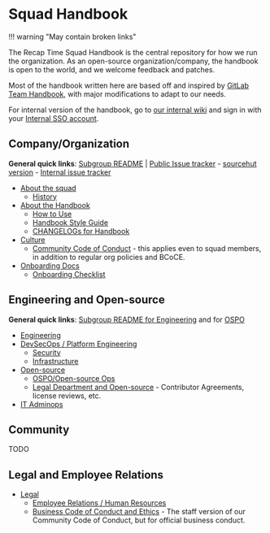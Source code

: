 # Squad Handbook

!!! warning "May contain broken links"

The Recap Time Squad Handbook is the central repository for how we run the organization.
As an open-source organization/company, the handbook is open to the world, and we welcome feedback and patches.

Most of the handbook written here are based off and inspired by [GitLab Team Handbook](https://about.gitlab.com/handbook), with major modifications to adapt to our needs.

For internal version of the handbook, go to [our internal wiki](https://internal.squad.lorebooks.eu.org/handbook) and sign in with your [Internal SSO account](./company/internal-sso.md).


## Company/Organization

**General quick links**: [Subgroup README](https://mau.dev/recaptime-dev/squad/gitlab-profile/blob/main/README.md) | [Public Issue tracker](https://mau.dev/recaptime-dev/squad/issue-tracker/issues) - [sourcehut version](https://todo.sr.ht/~recaptime-dev/) - [Internal issue tracker](https://recaptime.jetbrains.space/p/meta/issues)

* [About the squad](../organization/index.md)
    * [History](../organization/history.md)
* [About the Handbook](./about/index.md)
    * [How to Use](./handbook-usage.md)
    * [Handbook Style Guide](../style-guide/handbook.md)
    * [CHANGELOGs for Handbook](../handbook/changelog.md)
* [Culture](../organization/culture)
    * [Community Code of Conduct](../community/code-of-conduct.md) - this applies even to squad members, in addition to regular org policies and BCoCE.
* [Onboarding Docs](./onboarding/index.md)
    * [Onboarding Checklist](./onboarding/checklist.md)

## Engineering and Open-source

**General quick links**: [Subgroup README for Engineering](https://mau.dev/recaptime-dev/engineering/gitlab-profile/blob/main/README.md)
and for [OSPO](https://mau.dev/recaptime-dev/ospo/gitlab-profile/blob/main/README.md)

* [Engineering](/handbook/engineering)
* [DevSecOps / Platform Engineering](/handbook/devsecops)
    * [Security](/handbook/devsecops/security)
    * [Infrastructure](/handbook/infra)
* [Open-source](./open-source/index.md)
    * [OSPO/Open-source Ops](./open-source/office.md)
    * [Legal Department and Open-source](./open-source/legal.md) - Contributor Agreements, license reviews, etc.
* [IT Adminops](/handbook/it-adminops)

## Community

TODO

## Legal and Employee Relations

* [Legal](/handbook/legal)
    * [Employee Relations / Human Resources](/handbook/employee-relations)
    * [Business Code of Conduct and Ethics](/handbook/legal/coc) - The staff version of our Community Code of Conduct, but for official business conduct.
